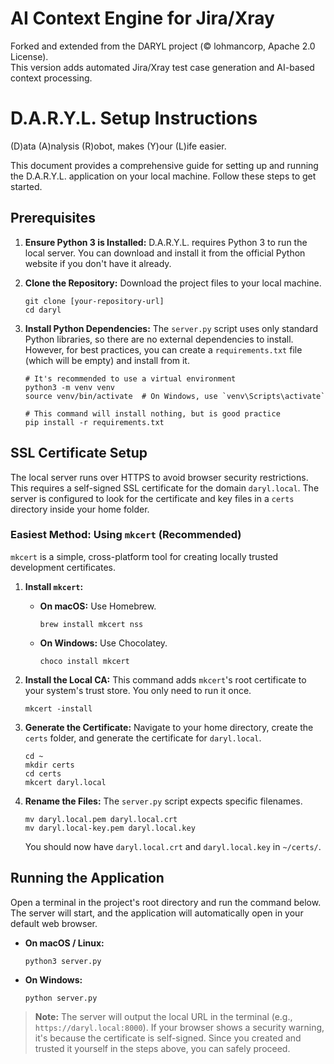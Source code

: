 # AI Context Engine for Jira/Xray

Forked and extended from the DARYL project (© lohmancorp, Apache 2.0 License).  
This version adds automated Jira/Xray test case generation and AI-based context processing.



# D.A.R.Y.L. Setup Instructions

(D)ata (A)nalysis (R)obot, makes (Y)our (L)ife easier.

This document provides a comprehensive guide for setting up and running the D.A.R.Y.L. application on your local machine. Follow these steps to get started.

## Prerequisites

1.  **Ensure Python 3 is Installed:** D.A.R.Y.L. requires Python 3 to run the local server. You can download and install it from the official Python website if you don't have it already.

2.  **Clone the Repository:** Download the project files to your local machine.

    ```
    git clone [your-repository-url]
    cd daryl
    ```

3.  **Install Python Dependencies:** The `server.py` script uses only standard Python libraries, so there are no external dependencies to install. However, for best practices, you can create a `requirements.txt` file (which will be empty) and install from it.

    ```
    # It's recommended to use a virtual environment
    python3 -m venv venv
    source venv/bin/activate  # On Windows, use `venv\Scripts\activate`

    # This command will install nothing, but is good practice
    pip install -r requirements.txt
    ```

## SSL Certificate Setup

The local server runs over HTTPS to avoid browser security restrictions. This requires a self-signed SSL certificate for the domain `daryl.local`. The server is configured to look for the certificate and key files in a `certs` directory inside your home folder.

### Easiest Method: Using `mkcert` (Recommended)

`mkcert` is a simple, cross-platform tool for creating locally trusted development certificates.

1.  **Install `mkcert`:**

      * **On macOS:** Use Homebrew.

        ```
        brew install mkcert nss
        ```

      * **On Windows:** Use Chocolatey.

        ```
        choco install mkcert
        ```

2.  **Install the Local CA:** This command adds `mkcert`'s root certificate to your system's trust store. You only need to run it once.

    ```
    mkcert -install
    ```

3.  **Generate the Certificate:** Navigate to your home directory, create the `certs` folder, and generate the certificate for `daryl.local`.

    ```
    cd ~
    mkdir certs
    cd certs
    mkcert daryl.local
    ```

4.  **Rename the Files:** The `server.py` script expects specific filenames.

    ```
    mv daryl.local.pem daryl.local.crt
    mv daryl.local-key.pem daryl.local.key
    ```

    You should now have `daryl.local.crt` and `daryl.local.key` in `~/certs/`.

## Running the Application

Open a terminal in the project's root directory and run the command below. The server will start, and the application will automatically open in your default web browser.

  * **On macOS / Linux:**

    ```
    python3 server.py
    ```

  * **On Windows:**

    ```
    python server.py
    ```

> **Note:** The server will output the local URL in the terminal (e.g., `https://daryl.local:8000`). If your browser shows a security warning, it's because the certificate is self-signed. Since you created and trusted it yourself in the steps above, you can safely proceed.
